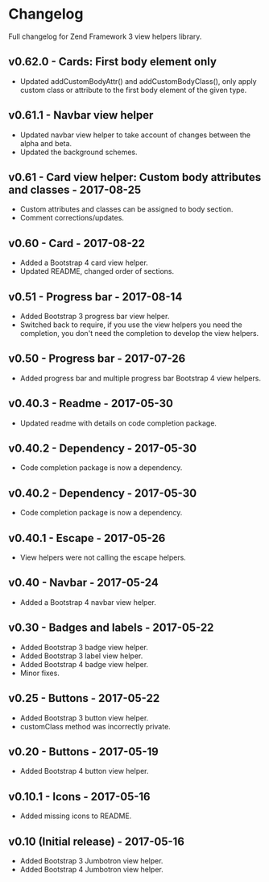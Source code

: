 # Changelog

Full changelog for Zend Framework 3 view helpers library.

## v0.62.0 - Cards: First body element only

* Updated addCustomBodyAttr() and addCustomBodyClass(), only apply custom class or attribute to the first body element 
of the given type.

## v0.61.1 - Navbar view helper

* Updated navbar view helper to take account of changes between the alpha and beta.
* Updated the background schemes.

## v0.61 - Card view helper: Custom body attributes and classes - 2017-08-25

* Custom attributes and classes can be assigned to body section.
* Comment corrections/updates.

## v0.60 - Card - 2017-08-22

* Added a Bootstrap 4 card view helper.
* Updated README, changed order of sections.

## v0.51 - Progress bar - 2017-08-14

* Added Bootstrap 3 progress bar view helper.
* Switched back to require, if you use the view helpers you need the completion, you don't need the completion to develop the view helpers.

## v0.50 - Progress bar - 2017-07-26

* Added progress bar and multiple progress bar Bootstrap 4 view helpers.

## v0.40.3 - Readme - 2017-05-30

* Updated readme with details on code completion package.

## v0.40.2 - Dependency - 2017-05-30

* Code completion package is now a dependency.

## v0.40.2 - Dependency - 2017-05-30

* Code completion package is now a dependency.

## v0.40.1 - Escape - 2017-05-26

* View helpers were not calling the escape helpers.

## v0.40 - Navbar - 2017-05-24

* Added a Bootstrap 4 navbar view helper.

## v0.30 - Badges and labels - 2017-05-22

* Added Bootstrap 3 badge view helper.
* Added Bootstrap 3 label view helper.
* Added Bootstrap 4 badge view helper.
* Minor fixes.

## v0.25 - Buttons - 2017-05-22

* Added Bootstrap 3 button view helper.
* customClass method was incorrectly private.

## v0.20 - Buttons - 2017-05-19

* Added Bootstrap 4 button view helper.

## v0.10.1 - Icons - 2017-05-16

* Added missing icons to README.

## v0.10 (Initial release) - 2017-05-16

* Added Bootstrap 3 Jumbotron view helper.
* Added Bootstrap 4 Jumbotron view helper.
